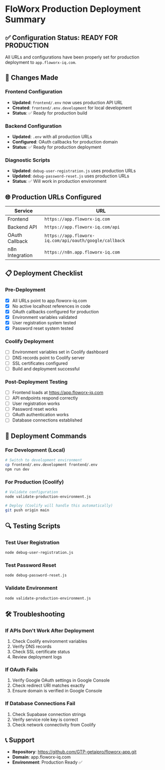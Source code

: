 # FloWorx Production Deployment Summary

## ✅ Configuration Status: READY FOR PRODUCTION

All URLs and configurations have been properly set for production deployment to `app.floworx-iq.com`.

## 🔧 Changes Made

### Frontend Configuration
- **Updated**: `frontend/.env` now uses production API URL
- **Created**: `frontend/.env.development` for local development
- **Status**: ✅ Ready for production build

### Backend Configuration  
- **Updated**: `.env` with all production URLs
- **Configured**: OAuth callbacks for production domain
- **Status**: ✅ Ready for production deployment

### Diagnostic Scripts
- **Updated**: `debug-user-registration.js` uses production URLs
- **Updated**: `debug-password-reset.js` uses production URLs  
- **Status**: ✅ Will work in production environment

## 🌐 Production URLs Configured

| Service | URL |
|---------|-----|
| Frontend | `https://app.floworx-iq.com` |
| Backend API | `https://app.floworx-iq.com/api` |
| OAuth Callback | `https://app.floworx-iq.com/api/oauth/google/callback` |
| n8n Integration | `https://n8n.app.floworx-iq.com` |

## 📋 Deployment Checklist

### Pre-Deployment
- [x] All URLs point to app.floworx-iq.com
- [x] No active localhost references in code
- [x] OAuth callbacks configured for production
- [x] Environment variables validated
- [x] User registration system tested
- [x] Password reset system tested

### Coolify Deployment
- [ ] Environment variables set in Coolify dashboard
- [ ] DNS records point to Coolify server
- [ ] SSL certificates configured
- [ ] Build and deployment successful

### Post-Deployment Testing
- [ ] Frontend loads at https://app.floworx-iq.com
- [ ] API endpoints respond correctly
- [ ] User registration works
- [ ] Password reset works
- [ ] OAuth authentication works
- [ ] Database connections established

## 🚀 Deployment Commands

### For Development (Local)
```bash
# Switch to development environment
cp frontend/.env.development frontend/.env
npm run dev
```

### For Production (Coolify)
```bash
# Validate configuration
node validate-production-environment.js

# Deploy (Coolify will handle this automatically)
git push origin main
```

## 🔍 Testing Scripts

### Test User Registration
```bash
node debug-user-registration.js
```

### Test Password Reset
```bash
node debug-password-reset.js
```

### Validate Environment
```bash
node validate-production-environment.js
```

## 🛠️ Troubleshooting

### If APIs Don't Work After Deployment
1. Check Coolify environment variables
2. Verify DNS records
3. Check SSL certificate status
4. Review deployment logs

### If OAuth Fails
1. Verify Google OAuth settings in Google Console
2. Check redirect URI matches exactly
3. Ensure domain is verified in Google Console

### If Database Connections Fail
1. Check Supabase connection strings
2. Verify service role key is correct
3. Check network connectivity from Coolify

## 📞 Support

- **Repository**: https://github.com/GTP-getaipro/floworx-app.git
- **Domain**: app.floworx-iq.com
- **Environment**: Production Ready ✅
